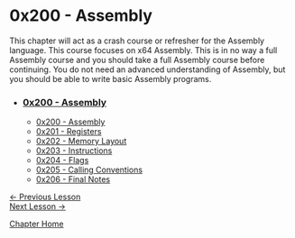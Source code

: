 # 0x200 - Assembly

This chapter will act as a crash course or refresher for the Assembly language. This course focuses on x64 Assembly. This is in no way a full Assembly course and you should take a full Assembly course before continuing. You do not need an advanced understanding of Assembly, but you should be able to write basic Assembly programs.

* ### [0x200 - Assembly](0x200-Assembly.md)
    * [0x200 - Assembly](0x200-Assembly.md)
    * [0x201 - Registers](0x201-Registers.md)
    * [0x202 - Memory Layout](0x202-MemoryLayout)
    * [0x203 - Instructions](0x203-Instructions)
    * [0x204 - Flags](0x204-Flags)
    * [0x205 - Calling Conventions](0x205-CallingConventions)
    * [0x206 - Final Notes](0x206-FinalNotes)

[<- Previous Lesson](../0x100-BinaryBasics/0x106-Mindset.md)  
[Next Lesson ->](0x201-Registers.md)  

[Chapter Home](0x200-Assembly.md)  
